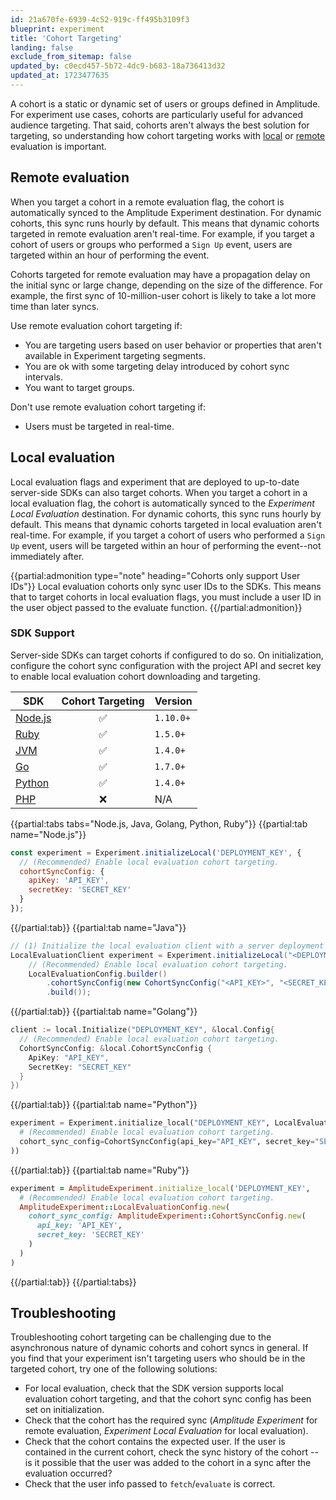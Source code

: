```yaml
---
id: 21a670fe-6939-4c52-919c-ff495b3109f3
blueprint: experiment
title: 'Cohort Targeting'
landing: false
exclude_from_sitemap: false
updated_by: c0ecd457-5b72-4dc9-b683-18a736413d32
updated_at: 1723477635
---
```

A cohort is a static or dynamic set of users or groups defined in Amplitude. For experiment use cases, cohorts are particularly useful for advanced audience targeting. That said, cohorts aren't always the best solution for targeting, so understanding how cohort targeting works with [local](/docs/feature-experiment/local-evaluation) or [remote](/docs/feature-experiment/remote-evaluation) evaluation is important.

## Remote evaluation

When you target a cohort in a remote evaluation flag, the cohort is automatically synced to the Amplitude Experiment destination. For dynamic cohorts, this sync runs hourly by default. This means that dynamic cohorts targeted in remote evaluation aren't real-time. For example, if you target a cohort of users or groups who performed a `Sign Up` event, users are targeted within an hour of performing the event.

Cohorts targeted for remote evaluation may have a propagation delay on the initial sync or large change, depending on the size of the difference. For example, the first sync of 10-million-user cohort is likely to take a lot more time than later syncs.

Use remote evaluation cohort targeting if:

- You are targeting users based on user behavior or properties that aren't available in Experiment targeting segments.
- You are ok with some targeting delay introduced by cohort sync intervals.
- You want to target groups.

Don't use remote evaluation cohort targeting if:

- Users must be targeted in real-time.

## Local evaluation

Local evaluation flags and experiment that are deployed to up-to-date server-side SDKs can also target cohorts. When you target a cohort in a local evaluation flag, the cohort is automatically synced to the *Experiment Local Evaluation* destination. For dynamic cohorts, this sync runs hourly by default. This means that dynamic cohorts targeted in local evaluation aren't real-time. For example, if you target a cohort of users who performed a `Sign Up` event, users will be targeted within an hour of performing the event--not immediately after.

{{partial:admonition type="note" heading="Cohorts only support User IDs"}}
Local evaluation cohorts only sync user IDs to the SDKs. This means that to target cohorts in local evaluation flags, you must include a user ID in the user object passed to the evaluate function.
{{/partial:admonition}}

### SDK Support

Server-side SDKs can target cohorts if configured to do so.
On initialization, configure the cohort sync configuration with the project API and secret key to enable local evaluation
cohort downloading and targeting.

| SDK | Cohort Targeting | Version |
| --- | :---: | --- |
| [Node.js](/docs/sdks/experiment-sdks/experiment-node-js) |  ✅ | `1.10.0+`  |
| [Ruby](/docs/sdks/experiment-sdks/experiment-ruby) |  ✅ | `1.5.0+` |
| [JVM](/docs/sdks/experiment-sdks/experiment-jvm) |  ✅ | `1.4.0+` |
| [Go](/docs/sdks/experiment-sdks/experiment-go) |  ✅ | `1.7.0+` |
| [Python](/docs/sdks/experiment-sdks/experiment-python) |  ✅ | `1.4.0+` |
| [PHP](/docs/sdks/experiment-sdks/experiment-php) | ❌  | N/A |

{{partial:tabs tabs="Node.js, Java, Golang, Python, Ruby"}}
{{partial:tab name="Node.js"}}

```js
const experiment = Experiment.initializeLocal('DEPLOYMENT_KEY', {
  // (Recommended) Enable local evaluation cohort targeting.
  cohortSyncConfig: {
    apiKey: 'API_KEY',
    secretKey: 'SECRET_KEY'
  }
});
```

{{/partial:tab}}
{{partial:tab name="Java"}}

```java
// (1) Initialize the local evaluation client with a server deployment key.
LocalEvaluationClient experiment = Experiment.initializeLocal("<DEPLOYMENT_KEY>",
    // (Recommended) Enable local evaluation cohort targeting.
    LocalEvaluationConfig.builder()
        .cohortSyncConfig(new CohortSyncConfig("<API_KEY>", "<SECRET_KEY>"))
        .build());
```

{{/partial:tab}}
{{partial:tab name="Golang"}}

```go
client := local.Initialize("DEPLOYMENT_KEY", &local.Config{
  // (Recommended) Enable local evaluation cohort targeting.
  CohortSyncConfig: &local.CohortSyncConfig {
    ApiKey: "API_KEY",
    SecretKey: "SECRET_KEY"
  }
})
```

{{/partial:tab}}
{{partial:tab name="Python"}}

```python
experiment = Experiment.initialize_local("DEPLOYMENT_KEY", LocalEvaluationConfig(
  # (Recommended) Enable local evaluation cohort targeting.
  cohort_sync_config=CohortSyncConfig(api_key="API_KEY", secret_key="SECRET_KEY")
))
```

{{/partial:tab}}
{{partial:tab name="Ruby"}}

```ruby
experiment = AmplitudeExperiment.initialize_local('DEPLOYMENT_KEY',
  # (Recommended) Enable local evaluation cohort targeting.
  AmplitudeExperiment::LocalEvaluationConfig.new(
    cohort_sync_config: AmplitudeExperiment::CohortSyncConfig.new(
      api_key: 'API_KEY',
      secret_key: 'SECRET_KEY'
    )
  )
)
```

{{/partial:tab}}
{{/partial:tabs}}

## Troubleshooting

Troubleshooting cohort targeting can be challenging due to the asynchronous nature of dynamic cohorts and cohort syncs in general. If you find that your experiment isn't targeting users who should be in the targeted cohort, try one of the following solutions: 

- For local evaluation, check that the SDK version supports local evaluation cohort targeting, and that the cohort sync config has been set on initialization.
- Check that the cohort has the required sync (*Amplitude Experiment* for remote evaluation, *Experiment Local Evaluation* for local evaluation).
- Check that the cohort contains the expected user. If the user is contained in the current cohort, check the sync history of the cohort -- is it possible that the user was added to the cohort in a sync after the evaluation occurred?
- Check that the user info passed to `fetch`/`evaluate` is correct.
